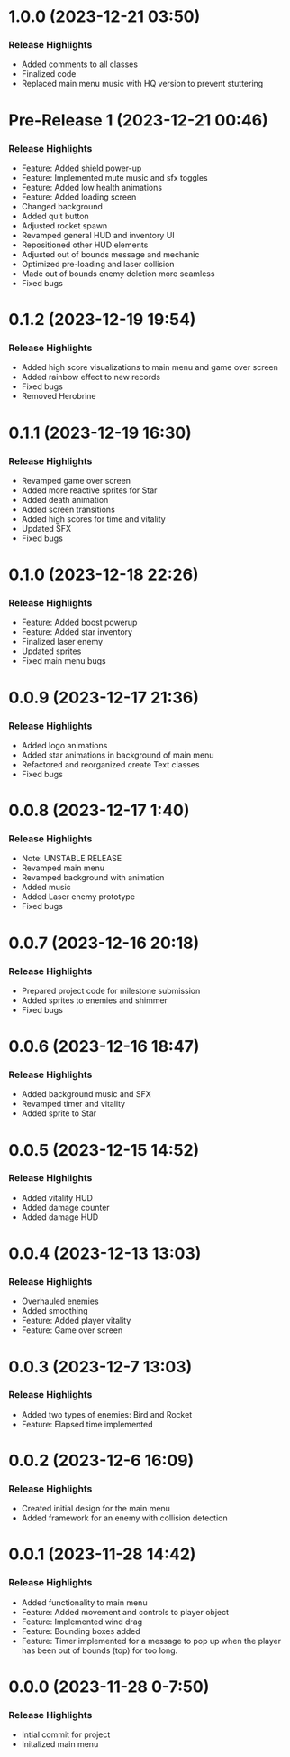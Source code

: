 # 1.0.0 (2023-12-21 03:50)

### Release Highlights
- Added comments to all classes
- Finalized code
- Replaced main menu music with HQ version to prevent stuttering

# Pre-Release 1 (2023-12-21 00:46)

### Release Highlights
- Feature: Added shield power-up
- Feature: Implemented mute music and sfx toggles
- Feature: Added low health animations
- Feature: Added loading screen
- Changed background
- Added quit button
- Adjusted rocket spawn
- Revamped general HUD and inventory UI
- Repositioned other HUD elements
- Adjusted out of bounds message and mechanic
- Optimized pre-loading and laser collision
- Made out of bounds enemy deletion more seamless
- Fixed bugs

# 0.1.2 (2023-12-19 19:54)

### Release Highlights
- Added high score visualizations to main menu and game over screen
- Added rainbow effect to new records
- Fixed bugs
- Removed Herobrine

# 0.1.1 (2023-12-19 16:30)

### Release Highlights
- Revamped game over screen
- Added more reactive sprites for Star
- Added death animation
- Added screen transitions
- Added high scores for time and vitality
- Updated SFX
- Fixed bugs

# 0.1.0 (2023-12-18 22:26)

### Release Highlights
- Feature: Added boost powerup
- Feature: Added star inventory
- Finalized laser enemy
- Updated sprites
- Fixed main menu bugs

# 0.0.9 (2023-12-17 21:36)

### Release Highlights
- Added logo animations
- Added star animations in background of main menu
- Refactored and reorganized create Text classes
- Fixed bugs

# 0.0.8 (2023-12-17 1:40) 

### Release Highlights 
- Note: UNSTABLE RELEASE
- Revamped main menu
- Revamped background with animation
- Added music
- Added Laser enemy prototype
- Fixed bugs

# 0.0.7 (2023-12-16 20:18)

### Release Highlights
- Prepared project code for milestone submission
- Added sprites to enemies and shimmer
- Fixed bugs

# 0.0.6 (2023-12-16 18:47)

### Release Highlights
- Added background music and SFX
- Revamped timer and vitality
- Added sprite to Star

# 0.0.5 (2023-12-15 14:52)

### Release Highlights
- Added vitality HUD
- Added damage counter
- Added damage HUD

# 0.0.4 (2023-12-13 13:03)

### Release Highlights
- Overhauled enemies
- Added smoothing 
- Feature: Added player vitality
- Feature: Game over screen

# 0.0.3 (2023-12-7 13:03)

### Release Highlights
- Added two types of enemies: Bird and Rocket
- Feature: Elapsed time implemented

# 0.0.2 (2023-12-6 16:09)

### Release Highlights
- Created initial design for the main menu
- Added framework for an enemy with collision detection

# 0.0.1 (2023-11-28 14:42) 

### Release Highlights
- Added functionality to main menu
- Feature: Added movement and controls to player object
- Feature: Implemented wind drag
- Feature: Bounding boxes added
- Feature: Timer implemented for a message to pop up when the player has been out of bounds (top) for too long.

# 0.0.0 (2023-11-28 0-7:50) 


### Release Highlights
- Intial commit for project
- Initalized main menu 
